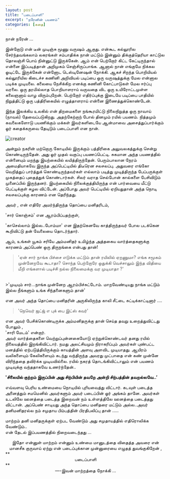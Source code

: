 ```yaml
---
layout: post
title: "படைப்பாளி"
excerpt: "நரேனின் பயணம்"
categories: [கதை]
---
```

நான் நரேன் …<br>
 
இன்றோடு என் டீன் முடிஞ்சு மூணு வருஷம் ஆகுது. என்கூட கல்லூரில சேர்ந்தவங்கலாம் லகரங்கள் சம்பாதிக்க நான் மட்டும் இன்னும் திக்குத்தெரியா காட்டுல தொலஞ்சி பொய் நின்னுட்டு இருக்கேன். ஆம் என் பெற்றோர் கிட்ட கேட்டிருந்தால் என்னை இப்படித்தான் அறிமுகம் செஞ்சிருப்பாங்க. ஆனால் நான் எங்குமே நிக்கல ஓடிட்டே இருக்கேன் என்னோட டெஸ்டினேஷன் நோக்கி. ஆகச் சிறந்த பொறியியல் கல்லூரியில கிடைச்ச கணினி அறிவியல் படிப்பை ஒரு வருஷத்துக்கு மேல என்னால படிக்க முடியலை. கலையை நேசிக்கிற எனக்கு கணினி கோட்பாடுகள் மேல ஈர்ப்பு வரலை. ஒரு தரமில்லாத பொறியாளராய் வருவதை விட ஒரு உயிரோட்டமுள்ள கலைஞனாய் வாழ விரும்புறேன். பெற்றோர் எதிர்ப்புக்கு இடையே படிப்பை பாதியில் நிறுத்திட்டு ஒரு பத்திரிகையில் எழுத்தாளராய் என்னை இணைத்துக்கொண்டேன்.<br>

இந்த இலக்கிய உலகில் என் திறமைகளை நங்கூரமிட்டு நிலைநிறுத்த ஒரு நாவாய் (நாவல்) தேவைப்படுகிறது. அதற்கேற்றாற் போல் தினமும் ரயில் பயணம். நித்தமும் கவலைகளோடு பயணிக்கும் மக்கள் இவர்களிடையே ஆன்மாவை அசைத்துப்பார்க்கும் ஓர் கதைக்கருவை தேடிடும் படைப்பாளி என நான்.<br>

![creator]({{site.url}}/img/creator.jpg)<br>

அன்றும் நகரின் மற்றொரு கோடியில் இருக்கும் பத்திரிகை அலுவலகத்துக்கு சென்று கொண்டிருந்தேன். அது ஓர் முதல் வகுப்பு பயணப்பெட்டி. சுகமான அந்த பயணத்தில் என்னையும் மறந்து இயற்கையில் லயித்திருந்தேன். பெரும்பாலான நேரம் அமைதியாகவே இருந்த அப்பெட்டியில் திடீரென சலசலப்பு. அதுவரை எங்கோ வெறித்துப் பார்த்துக் கொண்டிருந்தவர்கள் எல்லாம் படித்து முடித்திருந்த பேப்பருக்குள் முகத்தைப் புதைத்துக் கொண்டார்கள். சிலர் வராத செல்போன் கால்களை பேசிவிடும் முனைப்பில் இருந்தனர். இயற்கையில் நிலைக்குத்தியிருந்த என் பார்வையை மீட்டு பெட்டிக்குள் சுழல விட்டேன். அப்போது அவர் பெட்டியில் ஏறியதுதான் அந்த நொடி சலசலப்புக்கு காரணம் என தெரிந்தது.<br>

அவர் , என் எதிரே அமர்ந்திருந்த தொப்பை மனிதரிடம்,<br>

'சார் கொஞ்சம்' என ஆரம்பிப்பதற்குள்,<br>

'காசெல்லாம் இல்ல..போம்மா' என இதற்கெனவே காத்திருந்தவர் போல படக்கென கூறிவிட்டு தன் வேலையை தொடர்ந்தார்.<br>

ஆம், உங்கள் யூகம் சரியே அம்மனிதர் உமிழ்ந்த அத்தகைய வார்த்தைகளுக்கு காரணம் அப்பெண் ஒரு திருநங்கை என்பது தான்!<br>

>'ஏன் சார் நாங்க பிச்சை எடுக்க மட்டும் தான் ரயிலில் ஏறணுமா? எங்க சமூகம் முன்னேறவே கூடாதா? சொந்த பெற்றோரே ஒதுக்கி வெச்சாலும் இந்த விதியை மீறி எங்களால் படிச்சி நல்ல நிலைமைக்கு வர முடியாதா ?'

<br>
>'முடியும் சார்…நாங்க முன்னேற ஆரம்பிச்சுட்டோம். மாறவேண்டியது நாங்க மட்டும் இல்ல நீங்களும் உங்க சிந்தனைகளும் தான்'<br>

என அவர் அந்த தொப்பை மனிதரின் அருகிலிருந்த காலி சீட்டை சுட்டிக்காட்டினார் ….

>'நெவெர் ஜட்ஜ் எ புக் பை இட்ஸ் கவர்' <br>

என அவர் பேசிக்கொண்டிருக்க அம்மனிதருக்கு தான் செய்த தவறு உறைத்துவிட்டது போலும் , <br>
'சாரி மேடம்' என்றார்.<br>
அவர் வார்த்தைகளை வெற்றுப்புன்னகையோடு ஏற்றுக்கொண்டவர் தனது ரயில் நிலையத்தில் இறங்கிவிட்டார்.  நமது அலட்சியமும் நிராகரிப்பும் அவர்கள் புண்பட்ட மனத்தில் ஏற்படுத்தியிருக்கும் காயத்தின் அளவு அளவிட முடியாதது. ஆயிரம் வலிகளையும் கேலிகளையும் கடந்து வந்திருந்த அவரது முட்பாதை என் கண் முன்னே விரிந்ததை தவிர்க்க முடியவில்லை. ரயில் நகரத் தொடங்கிவிட்டாலும் என் பயணம் முடிவுக்கு வந்ததாகவே உணர்ந்தேன்..<br>

**'சிலையில் குற்றம் இருப்பின் அது சிற்பியின் தவறே அன்றி சிற்பத்தின் தவறல்லவே..’**<br>

எவ்வளவு பெரிய உண்மையை நொடியில் புரியவைத்து விட்டார். கடவுள் படைத்த அனைத்தும் சமமெனில் அவர்களும் அவர் படைப்பின் ஓர் அங்கம் தானே. அவர்கள் உடலிலே ஊனத்தை படைத்த இறைவன் நம் உள்ளத்திலே ஊனத்தை படைத்தது விட்டான். அப்பெண் சாடியது அந்த தொப்பை மனிதரை மட்டும் அல்ல..அவர் தனிமனிதரல்ல நம் சமுதாய பிம்பத்தின் பிரதிபலிப்பு தான் …..<br>

மாற்றம் தனி மனிதருக்குள் ஏற்பட வேண்டும் அது சமுதாயத்தில் எதிரொலிக்க வேண்டும்..<br>
என் தேடல் இப்பயணத்தில் நிறைவடைந்தது …<br>

<center>இதோ என்னுள் மாற்றம் என்னும் உண்மை மானுடத்தை விதைத்த அவரை என் மானசீக குருவாய் ஏற்று என் படைப்புக்கான முன்னுரையை எழுதத் துவங்குகிறேன் ,</center>
**<center>படைப்பாளி</center>**
<center>—-இவன் மாற்றத்தை நோக்கி …</center>


